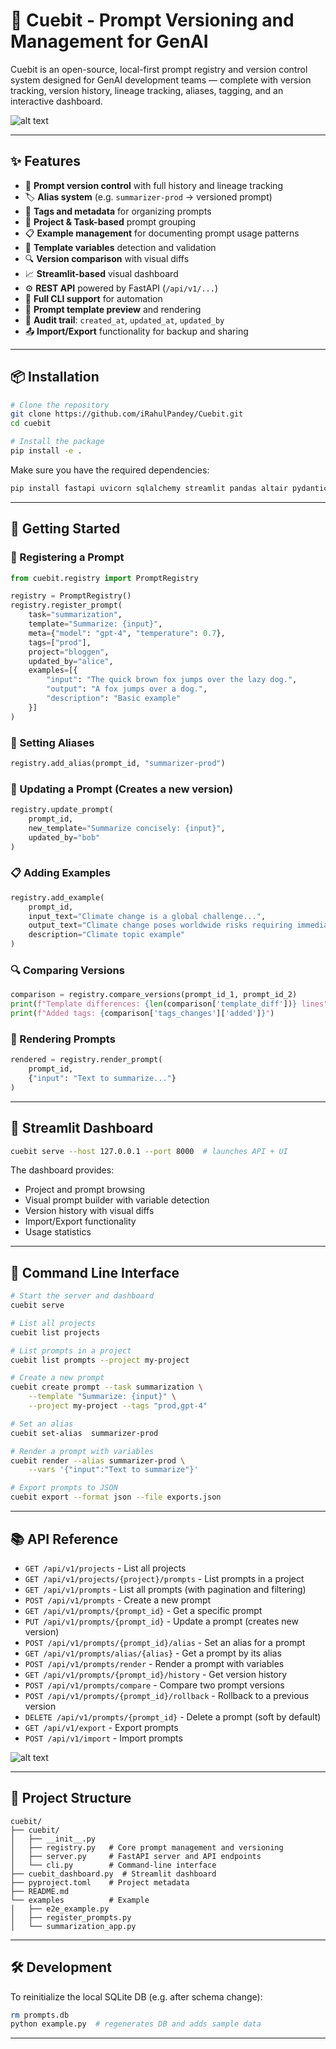 # 🚀 Cuebit - Prompt Versioning and Management for GenAI

Cuebit is an open-source, local-first prompt registry and version control system designed for GenAI development teams — complete with version tracking, version history, lineage tracking, aliases, tagging, and an interactive dashboard.

![alt text](<Cuebit Highlevel Overview.png>)

---

## ✨ Features

- 🔐 **Prompt version control** with full history and lineage tracking
- 🏷️ **Alias system** (e.g. `summarizer-prod` → versioned prompt)
- 🧠 **Tags and metadata** for organizing prompts
- 📁 **Project & Task-based** prompt grouping
- 📋 **Example management** for documenting prompt usage patterns
- 📑 **Template variables** detection and validation
- 🔍 **Version comparison** with visual diffs
- 📈 **Streamlit-based** visual dashboard
- ⚙️ **REST API** powered by FastAPI (`/api/v1/...`)
- 🔄 **Full CLI support** for automation
- 🧪 **Prompt template preview** and rendering
- 👤 **Audit trail**: `created_at`, `updated_at`, `updated_by`
- 📤 **Import/Export** functionality for backup and sharing

---

## 📦 Installation

```bash
# Clone the repository
git clone https://github.com/iRahulPandey/Cuebit.git
cd cuebit

# Install the package
pip install -e .
```

Make sure you have the required dependencies:

```bash
pip install fastapi uvicorn sqlalchemy streamlit pandas altair pydantic
```

---

## 🚀 Getting Started

### 🧪 Registering a Prompt

```python
from cuebit.registry import PromptRegistry

registry = PromptRegistry()
registry.register_prompt(
    task="summarization",
    template="Summarize: {input}",
    meta={"model": "gpt-4", "temperature": 0.7},
    tags=["prod"],
    project="bloggen",
    updated_by="alice",
    examples=[{
        "input": "The quick brown fox jumps over the lazy dog.",
        "output": "A fox jumps over a dog.",
        "description": "Basic example"
    }]
)
```

### 🧭 Setting Aliases

```python
registry.add_alias(prompt_id, "summarizer-prod")
```

### 🔁 Updating a Prompt (Creates a new version)

```python
registry.update_prompt(
    prompt_id,
    new_template="Summarize concisely: {input}",
    updated_by="bob"
)
```

### 📋 Adding Examples

```python
registry.add_example(
    prompt_id,
    input_text="Climate change is a global challenge...",
    output_text="Climate change poses worldwide risks requiring immediate action.",
    description="Climate topic example"
)
```

### 🔍 Comparing Versions

```python
comparison = registry.compare_versions(prompt_id_1, prompt_id_2)
print(f"Template differences: {len(comparison['template_diff'])} lines")
print(f"Added tags: {comparison['tags_changes']['added']}")
```

### 🔄 Rendering Prompts

```python
rendered = registry.render_prompt(
    prompt_id,
    {"input": "Text to summarize..."}
)
```

---

## 🧪 Streamlit Dashboard

```bash
cuebit serve --host 127.0.0.1 --port 8000  # launches API + UI
```

The dashboard provides:
- Project and prompt browsing
- Visual prompt builder with variable detection
- Version history with visual diffs
- Import/Export functionality
- Usage statistics

---

## 🔧 Command Line Interface

```bash
# Start the server and dashboard
cuebit serve

# List all projects
cuebit list projects

# List prompts in a project
cuebit list prompts --project my-project

# Create a new prompt
cuebit create prompt --task summarization \
    --template "Summarize: {input}" \
    --project my-project --tags "prod,gpt-4"

# Set an alias
cuebit set-alias  summarizer-prod

# Render a prompt with variables
cuebit render --alias summarizer-prod \
    --vars '{"input":"Text to summarize"}'

# Export prompts to JSON
cuebit export --format json --file exports.json
```

---

## 📚 API Reference

- `GET /api/v1/projects` - List all projects
- `GET /api/v1/projects/{project}/prompts` - List prompts in a project
- `GET /api/v1/prompts` - List all prompts (with pagination and filtering)
- `POST /api/v1/prompts` - Create a new prompt
- `GET /api/v1/prompts/{prompt_id}` - Get a specific prompt
- `PUT /api/v1/prompts/{prompt_id}` - Update a prompt (creates new version)
- `POST /api/v1/prompts/{prompt_id}/alias` - Set an alias for a prompt
- `GET /api/v1/prompts/alias/{alias}` - Get a prompt by its alias
- `POST /api/v1/prompts/render` - Render a prompt with variables
- `GET /api/v1/prompts/{prompt_id}/history` - Get version history
- `POST /api/v1/prompts/compare` - Compare two prompt versions
- `POST /api/v1/prompts/{prompt_id}/rollback` - Rollback to a previous version
- `DELETE /api/v1/prompts/{prompt_id}` - Delete a prompt (soft by default)
- `GET /api/v1/export` - Export prompts
- `POST /api/v1/import` - Import prompts

![alt text](<Cuebit Detailed Overview.png>)

---

## 📁 Project Structure

```
cuebit/
├── cuebit/
│   ├── __init__.py
│   ├── registry.py   # Core prompt management and versioning
│   ├── server.py     # FastAPI server and API endpoints
│   └── cli.py        # Command-line interface
├── cuebit_dashboard.py  # Streamlit dashboard
├── pyproject.toml    # Project metadata
├── README.md
└── examples          # Example
│   ├── e2e_example.py
│   ├── register_prompts.py
│   └── summarization_app.py 
```

---

## 🛠️ Development

To reinitialize the local SQLite DB (e.g. after schema change):

```bash
rm prompts.db
python example.py  # regenerates DB and adds sample data
```

---